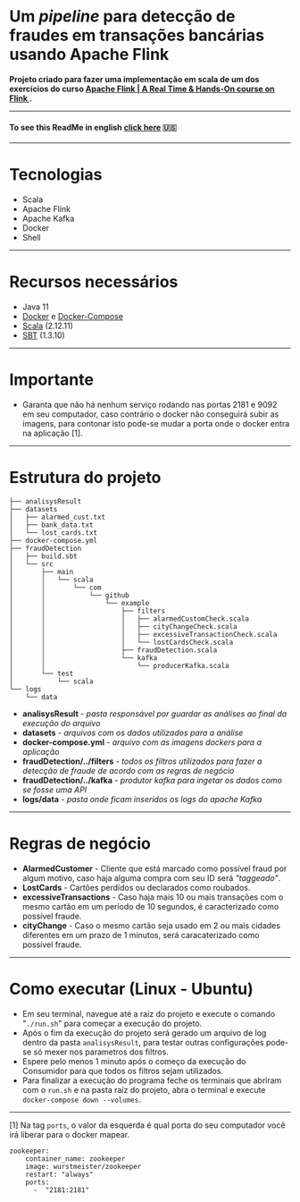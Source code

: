# Um *pipeline* para detecção de fraudes em transações bancárias usando Apache Flink
**Projeto criado para fazer uma implementação em scala de um dos exercícios do curso [ Apache Flink | A Real Time & Hands-On course on Flink ](https://www.udemy.com/course/apache-flink-a-real-time-hands-on-course-on-flink/).**

---
#### To see this ReadMe in english [click here](https://github.com/thiagobeppe/flinkFraudDetection/blob/master/READMEEN.md) :us:
---
# Tecnologias
* Scala
* Apache Flink
* Apache Kafka
* Docker
* Shell

---
# Recursos necessários
* Java 11 
* [Docker](https://www.docker.com/) e [Docker-Compose](https://docs.docker.com/compose/install/)
* [Scala](https://www.scala-lang.org/download/) (2.12.11)
* [SBT](https://www.scala-sbt.org/download.html) (1.3.10)

---
# Importante
* Garanta que não há nenhum serviço rodando nas portas 2181 e 9092 em seu computador, caso contrário o docker não conseguirá subir as imagens, para contonar isto pode-se mudar a porta onde o docker entra na aplicação [1].
---

# Estrutura do projeto
```
├── analisysResult
├── datasets
│   ├── alarmed_cust.txt
│   ├── bank_data.txt
│   └── lost_cards.txt
├── docker-compose.yml
├── fraudDetection
│   ├── build.sbt
│   └── src
│       ├── main
│       │   └── scala
│       │       └── com
│       │           └── github
│       │               └── example
│       │                   ├── filters
│       │                   │   ├── alarmedCustomCheck.scala
│       │                   │   ├── cityChangeCheck.scala
│       │                   │   ├── excessiveTransactionCheck.scala
│       │                   │   └── lostCardsCheck.scala
│       │                   ├── fraudDetection.scala
│       │                   └── kafka
│       │                       └── producerKafka.scala
│       └── test
│           └── scala
└── logs
    └── data
```
* **analisysResult**  - *pasta responsável por guardar as análises ao final da execução do arquivo*
* **datasets**  - *arquivos com os dados utilizados para a análise*
* **docker-compose.yml**  - *arquivo com as imagens dockers para a aplicação*
* **fraudDetection/../filters**  - *todos os filtros utilizados para fazer a detecção de fraude de acordo com as regras de negócio*
* **fraudDetection/../kafka**  - *produtor kafka para ingetar os dados como se fosse uma API*
* **logs/data**  - *pasta onde ficam inseridos os logs do apache Kafka*

---

# Regras de negócio

* **AlarmedCustomer** - Cliente que está marcado como possível fraud por algum motivo, caso haja alguma compra com seu ID será *"taggeado"*.
* **LostCards** - Cartões perdidos ou declarados como roubados.
* **excessiveTransactions** - Caso haja mais 10 ou mais transações com o mesmo cartão em um período de 10 segundos, é caracterizado como possível fraude.
* **cityChange** - Caso o mesmo cartão seja usado em 2 ou mais cidades diferentes em um prazo de 1 minutos, será caracaterizado como possível fraude.

---
# Como executar (Linux - Ubuntu)
* Em seu terminal, navegue até a raíz do projeto e execute o comando "```./run.sh```" para começar a execução do projeto.
* Após o fim da execução do projeto será gerado um arquivo de log dentro da pasta  ```analisysResult```, para testar outras configurações pode-se só mexer nos parametros dos filtros.
* Espere pelo menos 1 minuto após o começo da execução do Consumidor para que todos os filtros sejam utilizados.
* Para finalizar a execução do programa feche os terminais que abriram com o ```run.sh``` e na pasta raíz do projeto, abra o terminal e execute ```docker-compose down --volumes```.


---
[1] Na tag ```ports```, o valor da esquerda é qual porta do seu computador você irá liberar para o docker mapear.
```
zookeeper:
    container_name: zookeeper
    image: wurstmeister/zookeeper
    restart: "always"
    ports:
      -  "2181:2181"
```
